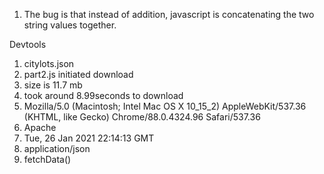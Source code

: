 1. The bug is that instead of addition, javascript is concatenating the two string values together. 

Devtools
1. citylots.json
2. part2.js initiated download
3. size is 11.7 mb
4. took around 8.99seconds to download
5. Mozilla/5.0 (Macintosh; Intel Mac OS X 10_15_2) AppleWebKit/537.36 (KHTML, like Gecko) Chrome/88.0.4324.96 Safari/537.36
6. Apache
7. Tue, 26 Jan 2021 22:14:13 GMT
8. application/json
9. fetchData()